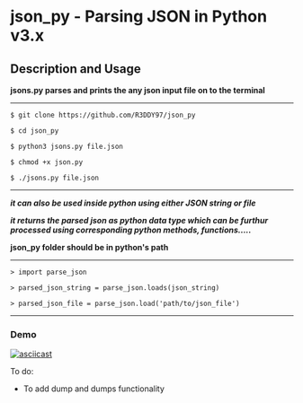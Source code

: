 # json_py - Parsing JSON in Python v3.x

## Description and Usage

**jsons.py parses and prints the any json input file on to the terminal**
***
`$ git clone https://github.com/R3DDY97/json_py`

`$ cd json_py`

`$ python3 jsons.py file.json`

`$ chmod +x json.py`

`$ ./jsons.py file.json`

***


***it can also be used inside python using either JSON string or file***

***it returns the parsed json as python data type which can be furthur  processed using corresponding python methods, functions.....***

**json_py folder should be in python's path**

***
`> import parse_json`  

`> parsed_json_string = parse_json.loads(json_string)`

`> parsed_json_file = parse_json.load('path/to/json_file')`

****

 <!-- ![screenshot from 2018-02-28 16-01-36](https://user-images.githubusercontent.com/13858661/36782999-bfbb9b74-1ca0-11e8-9e1e-19beb0c40c2d.png) -->

<!-- https://asciinema.org/a/RACohwtmoJ562nAwzVNDYwWOK
https://asciinema.org/a/ED32eWcXsUo0R11OnHyG00hbt -->


### Demo

[![asciicast](https://asciinema.org/a/RACohwtmoJ562nAwzVNDYwWOK.png)](https://asciinema.org/a/RACohwtmoJ562nAwzVNDYwWOK)



To do:
* To add dump and dumps functionality
